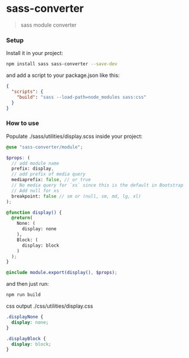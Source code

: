 # sass-converter
> sass module converter

### Setup
Install it in your project:

```bash
npm install sass sass-converter --save-dev
```

and add a script to your package.json like this:

```json
{
  "scripts": {
    "build": "sass --load-path=node_modules sass:css"
  }
}
```

### How to use
Populate ./sass/utilities/display.scss inside your project:

```scss
@use "sass-converter/module";

$props: (
  // add module name
  prefix: display,
  // add prefix of media query
  mediaprefix: false, // or true
  // No media query for `xs` since this is the default in Bootstrap
  // Add null for xs
  breakpoint: false // sm or (null, sm, md, lg, xl)
);

@function display() {
  @return(
    None: (
      display: none
    ),
    Block: (
      display: block
    )
  );
}

@include module.export(display(), $props);
```
and then just run:
```bash
npm run build
```

css output ./css/utilities/display.css

```css
.displayNone {
  display: none;
}

.displayBlock {
  display: block;
}
```